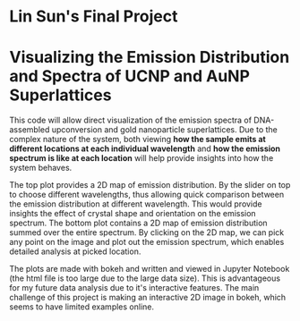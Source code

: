 # Lin Sun's Final Project
# Visualizing the Emission Distribution and Spectra of UCNP and AuNP Superlattices


This code will allow direct visualization of the emission spectra of DNA-assembled upconversion and gold nanoparticle superlattices. Due to the complex nature of the system, both viewing **how the sample emits at different locations at each individual wavelength** and **how the emission spectrum is like at each location** will help 
provide insights into how the system behaves. 


The top plot provides a 2D map of emission distribution. By the slider on top to choose different wavelengths, thus allowing quick comparison between the emission distribution at different wavelength. This would provide insights the effect of crystal shape and orientation on the emission spectrum.  The bottom plot contains a 2D map of emission distribution summed over the entire spectrum. By clicking on the 2D map, we can pick any point on the image and plot out the emission spectrum, which enables detailed analysis at picked location.


The plots are made with bokeh and written and viewed in Jupyter Notebook (the html file is too large due to the large data size). This is advantageous for my future data analysis due to it's interactive features. The main challenge of this project is making an interactive 2D image in bokeh, which seems to have limited examples online.